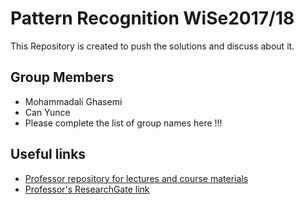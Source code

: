 # Pattern Recognition WiSe2017/18

This Repository is created to push the solutions and discuss about it.



## Group Members
* Mohammadali Ghasemi
* Can Yunce
* Please complete the list of group names here !!!




## Useful links
* [Professor repository for lectures and course materials](https://sites.google.com/site/bitpatternrecognition/home)
* [Professor's ResearchGate link](researchgate.net/profile/Christian_Bauckhage)